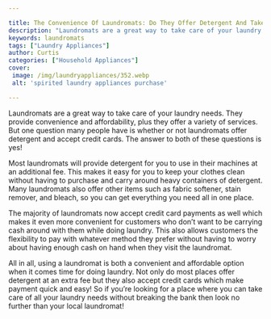 ```yaml
---

title: The Convenience Of Laundromats: Do They Offer Detergent And Take Cards?
description: "Laundromats are a great way to take care of your laundry needs. They provide convenience and affordability, plus they offer a vari...continue on"
keywords: laundromats
tags: ["Laundry Appliances"]
author: Curtis
categories: ["Household Appliances"]
cover: 
 image: /img/laundryappliances/352.webp
 alt: 'spirited laundry appliances purchase'

---
```


Laundromats are a great way to take care of your laundry needs. They provide convenience and affordability, plus they offer a variety of services. But one question many people have is whether or not laundromats offer detergent and accept credit cards. The answer to both of these questions is yes!

Most laundromats will provide detergent for you to use in their machines at an additional fee. This makes it easy for you to keep your clothes clean without having to purchase and carry around heavy containers of detergent. Many laundromats also offer other items such as fabric softener, stain remover, and bleach, so you can get everything you need all in one place. 

The majority of laundromats now accept credit card payments as well which makes it even more convenient for customers who don’t want to be carrying cash around with them while doing laundry. This also allows customers the flexibility to pay with whatever method they prefer without having to worry about having enough cash on hand when they visit the laundromat. 

All in all, using a laundromat is both a convenient and affordable option when it comes time for doing laundry. Not only do most places offer detergent at an extra fee but they also accept credit cards which make payment quick and easy! So if you’re looking for a place where you can take care of all your laundry needs without breaking the bank then look no further than your local laundromat!
